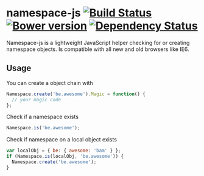 # namespace-js [![Build Status](https://travis-ci.org/cange/namespace-js.svg?branch=1.1.1)](https://travis-ci.org/cange/namespace-js) [![Bower version](https://badge.fury.io/bo/namespace-js.svg?branch=1.1.1)](http://badge.fury.io/bo/namespace-js) [![Dependency Status](https://david-dm.org/cange/namespace-js.svg??branch=1.0.2)](https://david-dm.org/cange/namespace-js)

Namespace-js is a lightweight JavaScript helper checking for or creating namespace objects.
Is compatible with all new and old browsers like IE6.

## Usage

You can create a object chain with

```javascript
Namespace.create('be.awesome').Magic = function() {
  // your magic code
};
```

Check if a namespace exists

```javascript
Namespace.is('be.awesome');
```

Check if namespace on a local object exists

```javascript
var localObj = { be: { awesome: 'bam' } };
if (Namespace.is(localObj, 'be.awesome')) {
  Namespace.create('be.awesome');
}
```
